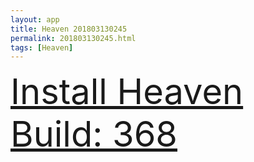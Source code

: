 ```yaml
---
layout: app
title: Heaven 201803130245
permalink: 201803130245.html
tags: [Heaven]
---
```

<div class="pure-g">
    <div class="pure-u-1-1" style="font-size: 4em">
        <a class="pure-button-primary" href="itms-services://?action=download-manifest&url=https%3A%2F%2Flitsungyisigono.github.io%2FTestScript%2Fmanifests%2F201803130245.plist"><i class="fa fa-download" aria-hidden="true"></i>Install Heaven Build: 368</a>
    </div>
</div>